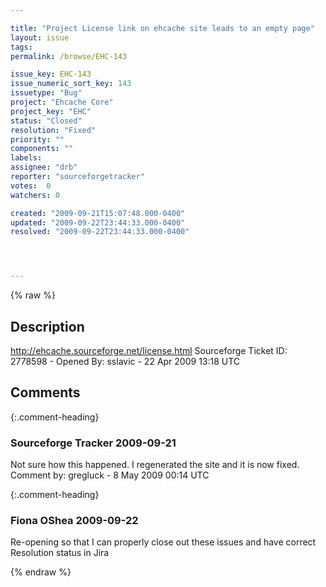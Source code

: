 ```yaml
---

title: "Project License link on ehcache site leads to an empty page"
layout: issue
tags: 
permalink: /browse/EHC-143

issue_key: EHC-143
issue_numeric_sort_key: 143
issuetype: "Bug"
project: "Ehcache Core"
project_key: "EHC"
status: "Closed"
resolution: "Fixed"
priority: ""
components: ""
labels: 
assignee: "drb"
reporter: "sourceforgetracker"
votes:  0
watchers: 0

created: "2009-09-21T15:07:48.000-0400"
updated: "2009-09-22T23:44:33.000-0400"
resolved: "2009-09-22T23:44:33.000-0400"




---
```


{% raw %}

## Description

<div markdown="1" class="description">

http://ehcache.sourceforge.net/license.html
Sourceforge Ticket ID: 2778598 - Opened By: sslavic - 22 Apr 2009 13:18 UTC

</div>

## Comments


{:.comment-heading}
### **Sourceforge Tracker** <span class="date">2009-09-21</span>

<div markdown="1" class="comment">

Not sure how this happened. I regenerated the site and it is now fixed.
Comment by: gregluck - 8 May 2009 00:14 UTC

</div>


{:.comment-heading}
### **Fiona OShea** <span class="date">2009-09-22</span>

<div markdown="1" class="comment">

Re-opening so that I can properly close out these issues and have correct Resolution status in Jira

</div>



{% endraw %}
